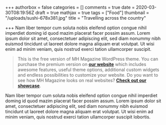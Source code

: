+++
authorbox = false
categories = []
comments = true
date = 2020-03-30T08:19:56Z
draft = true
mathjax = true
tags = ["Food"]
thumbnail = "/uploads/sushi-678x381.jpg"
title = "Travelling across the country"

+++
Nam liber tempor cum soluta nobis eleifend option congue nihil imperdiet doming id quod mazim placerat facer possim assum. Lorem ipsum dolor sit amet, consectetuer adipiscing elit, sed diam nonummy nibh euismod tincidunt ut laoreet dolore magna aliquam erat volutpat. Ut wisi enim ad minim veniam, quis nostrud exerci tation ullamcorper suscipit.

> This is the free version of MH Magazine WordPress theme. You can purchase the premium version on [**our website**](http://www.mhthemes.com/themes/ "Purchase MH Magazine Premium WordPress theme") which includes awesome features, useful theme options, additional custom widgets and endless possibilities to customize your website. Do you want to see how MH Magazine looks on real websites? [**Check out our showcase**](http://www.mhthemes.com/showcase/ "Websites powered by MH Themes").

Nam liber tempor cum soluta nobis eleifend option congue nihil imperdiet doming id quod mazim placerat facer possim assum. Lorem ipsum dolor sit amet, consectetuer adipiscing elit, sed diam nonummy nibh euismod tincidunt ut laoreet dolore magna aliquam erat volutpat. Ut wisi enim ad minim veniam, quis nostrud exerci tation ullamcorper suscipit lobortis.